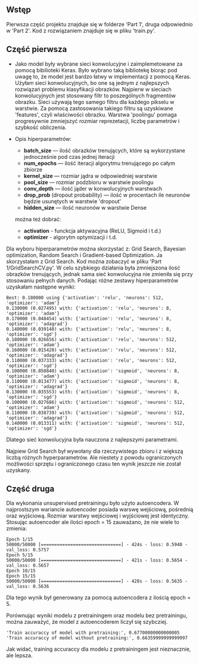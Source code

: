 ## Wstęp

Pierwsza część projektu znajduje się w folderze 'Part 1', druga odpowiednio w 'Part 2'. Kod z rozwiązaniem znajduje się w pliku 'train.py'.

## Część pierwsza

- Jako model były wybrane sieci konwolucyjne i zaimplemetowane za pomocą bibilioteki Keras.
Było wybrano taką bibliotekę biorąc pod uwagę to, że model jest bardzo łatwy w implementacji z pomocą Keras.
Użyłam sieci konwolucyjnych, bo one są jednym z najlepszych rozwiązań problemu klasyfikacji obrazków.
Najpierw w sieciach konwolucyjnych jest stosowany filtr to poszególnych fragmentów obrazku. Sieci używają tego samego filtru dla każdego pikselu w warstwie. Za pomocą zastosowania takiego filtru są uzyskiwane 'features', czyli wlaściwości obrazku. Warstwa 'poolingu' pomaga progresywnie zmniejszyć rozmiar reprezetacji, liczbę parametrów i szybkość obliczenia. 

- Opis hiperparametrów:
	-  **batch_size** — ilość obrazków trenujących, które są wykorzystane jednocześnie pod czas jednej iteracji
	-  **num_epochs** — ilość iteracji algorytmu trenującego po całym zbiorze
	-  **kernel_size** — rozmiar jądra w odpowiedniej warstwie
	-  **pool_size** — rozmiar podzbioru w warstwie poolingu
	-  **сonv_depth** — ilość jąder w konwolucyjnych warstwach 
	-  **drop_prob** (dropout probability) — ilość w procentach ile neuronów będzie usunętych w warstwie 'dropout' 
	-  **hidden_size** — ilość neuronów w warstwie Dense

	można też dobrać:
	-  **activation** - funckcja aktywacyjna (ReLU, Sigmoid i t.d.)
	-  **optimizer** - algorytm optymizacji 
	 i t.d.

Dla wyboru hiperparametrów można skorzystać z: Grid Search, Bayesian optimization, Random Search i Gradient-based Optimization.
Ja skorzystałam z Grid Search. Kod można zobaczyć w pliku 'Part 1/GridSearchCV.py'. W celu szybkiego działania była zmniejszona ilość obrazków trenujących, jednak sama sieć konwolucyjna nie zmieniła się przy stosowaniu pełnych danych.
Podając różne zestawy hiperparametrów uzyskałam następne wyniki:
```
Best: 0.180000 using {'activation': 'relu', 'neurons': 512, 'optimizer': 'adam'}
0.130000 (0.027495) with: {'activation': 'relu', 'neurons': 8, 'optimizer': 'adam'}
0.170000 (0.048454) with: {'activation': 'relu', 'neurons': 8, 'optimizer': 'adagrad'}
0.140000 (0.039140) with: {'activation': 'relu', 'neurons': 8, 'optimizer': 'sgd'}
0.180000 (0.026656) with: {'activation': 'relu', 'neurons': 512, 'optimizer': 'adam'}
0.160000 (0.015420) with: {'activation': 'relu', 'neurons': 512, 'optimizer': 'adagrad'}
0.110000 (0.037333) with: {'activation': 'relu', 'neurons': 512, 'optimizer': 'sgd'}
0.100000 (0.050840) with: {'activation': 'sigmoid', 'neurons': 8, 'optimizer': 'adam'}
0.110000 (0.013477) with: {'activation': 'sigmoid', 'neurons': 8, 'optimizer': 'adagrad'}
0.130000 (0.035553) with: {'activation': 'sigmoid', 'neurons': 8, 'optimizer': 'sgd'}
0.100000 (0.027686) with: {'activation': 'sigmoid', 'neurons': 512, 'optimizer': 'adam'}
0.110000 (0.038739) with: {'activation': 'sigmoid', 'neurons': 512, 'optimizer': 'adagrad'}
0.140000 (0.013311) with: {'activation': 'sigmoid', 'neurons': 512, 'optimizer': 'sgd'}
```
Dlatego sieć konwolucyjna była nauczona z najlepszymi parametrami.

Najpiew Grid Search był wywołany dla rzeczywistego zbioru i z większą liczbą różnych hyperparametrów. Ale niestety z powodu ograniczonych możliwości sprzętu i ograniczonego czasu ten wynik jeszcze nie został uzyskany. 

## Część druga

Dla wykonania unsupervised pretrainingu było użyto autoencodera. W najprostszym wariancie autoencoder posiada warswę wejściową, pośrednią oraz wyjściową. Rozmiar warstwy wejściowej i wyjściowej jest identyczny. Stosując autoencoder ale ilości epoch = 15 zauważano, że nie wiele to zmienia:
```
Epoch 1/15
50000/50000 [==============================] - 424s - loss: 0.5940 - val_loss: 0.5757
Epoch 5/15
50000/50000 [==============================] - 421s - loss: 0.5654 - val_loss: 0.5657
Epoch 10/15
Epoch 15/15
50000/50000 [==============================] - 428s - loss: 0.5635 - val_loss: 0.5636
```
Dla tego wynik był generowany za pomocą autoencodera z ilością epoch = 5. 

Porównując wyniki modelu z pretrainingem oraz modelu bez pretrainingu, można zauważyć, że model z autoencoderem liczył się szybcziej. 

```
'Train accuraccy of model with pretraining:', 0.67700000000000005
'Train accuraccy of model without pretraining:', 0.66359999999999997
```
Jak widać, training accuraccy dla modelu z pretrainingem jest nieznacznie, ale lepsza. 
